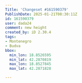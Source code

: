 ```yaml
---
Title: 'Changeset #161590379'
PublishDate: 2025-01-21T08:30:11Z
id: 161590379
user: dada24
comment: new height
created_by: iD 2.30.4
tags:
- Montenegro
- Budva
bbox:
  min_lon: 18.8526595
  min_lat: 42.2870819
  max_lon: 18.8527845
  max_lat: 42.2871828

---
```

